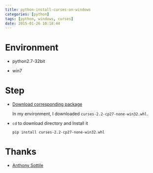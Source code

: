 ```yaml
---
title: python-install-curses-on-windows
categories: [python]
tags: [python, windows, curses]
date: 2015-01-26 10:18:44
---
```


# Environment

-   python2.7-32bit

-   win7

# Step

-   [Download corresponding package](http://www.lfd.uci.edu/~gohlke/pythonlibs/#curses)

    In my environment, I downloaded `curses-2.2-cp27-none-win32.whl`.

-   `cd` to download directory and Install it

        pip install curses-2.2-cp27-none-win32.whl

# Thanks

-   [Anthony Sottile](http://stackoverflow.com/users/812183/anthony-sottile)
